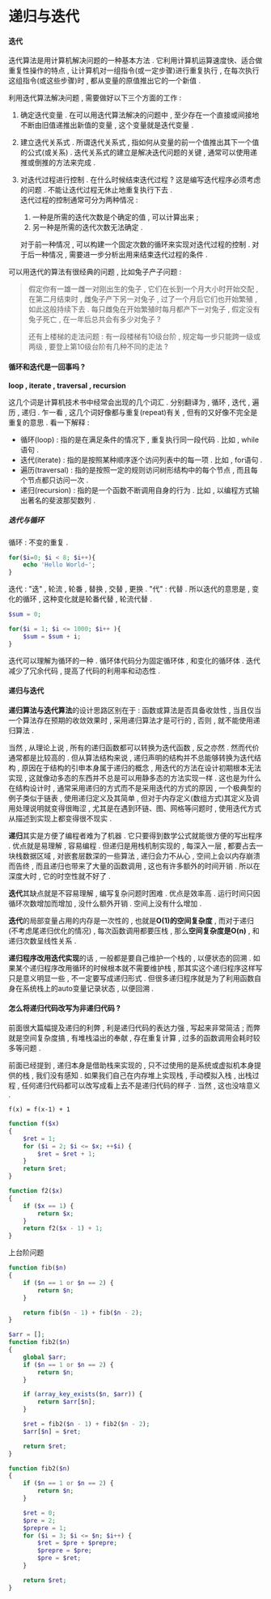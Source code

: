 # 递归与迭代

#### 迭代

迭代算法是用计算机解决问题的一种基本方法 . 它利用计算机运算速度快、适合做重复性操作的特点 , 让计算机对一组指令\(或一定步骤\)进行重复执行 , 在每次执行这组指令\(或这些步骤\)时 , 都从变量的原值推出它的一个新值 .

利用迭代算法解决问题 , 需要做好以下三个方面的工作 :

1. 确定迭代变量 . 在可以用迭代算法解决的问题中 , 至少存在一个直接或间接地不断由旧值递推出新值的变量 , 这个变量就是迭代变量 . 
2. 建立迭代关系式 . 所谓迭代关系式 , 指如何从变量的前一个值推出其下一个值的公式\(或关系\) . 迭代关系式的建立是解决迭代问题的关键 , 通常可以使用递推或倒推的方法来完成 . 
3. 对迭代过程进行控制 . 在什么时候结束迭代过程 ? 这是编写迭代程序必须考虑的问题 . 不能让迭代过程无休止地重复执行下去 .  
   迭代过程的控制通常可分为两种情况 :  
   1. 一种是所需的迭代次数是个确定的值 , 可以计算出来 ;  
   2. 另一种是所需的迭代次数无法确定 .

   对于前一种情况 , 可以构建一个固定次数的循环来实现对迭代过程的控制 . 对于后一种情况 , 需要进一步分析出用来结束迭代过程的条件 .

可以用迭代的算法有很经典的问题 , 比如兔子产子问题 :

> 假定你有一雄一雌一对刚出生的兔子 , 它们在长到一个月大小时开始交配 , 在第二月结束时 , 雌兔子产下另一对兔子 , 过了一个月后它们也开始繁殖 , 如此这般持续下去 . 每只雌兔在开始繁殖时每月都产下一对兔子 , 假定没有兔子死亡 , 在一年后总共会有多少对兔子 ?
>
> 还有上楼梯的走法问题 : 有一段楼梯有10级台阶 , 规定每一步只能跨一级或两级 , 要登上第10级台阶有几种不同的走法 ?

#### 循环和迭代是一回事吗 ?

**loop , iterate , traversal , recursion**

这几个词是计算机技术书中经常会出现的几个词汇 . 分别翻译为 , 循环 , 迭代 , 遍历 , 递归 . 乍一看 , 这几个词好像都与重复\(repeat\)有关 , 但有的又好像不完全是重复的意思 . 看一下解释 :

* 循环\(loop\) : 指的是在满足条件的情况下 , 重复执行同一段代码 . 比如 , while语句 . 
* 迭代\(iterate\) : 指的是按照某种顺序逐个访问列表中的每一项 . 比如 , for语句 . 
* 遍历\(traversal\) : 指的是按照一定的规则访问树形结构中的每个节点 , 而且每个节点都只访问一次 . 
* 递归\(recursion\) : 指的是一个函数不断调用自身的行为 . 比如 , 以编程方式输出著名的斐波那契数列 . 

##### 迭代与循环

循环 : 不变的重复 .

```php
for($i=0; $i < 8; $i++){
    echo 'Hello World~';
}
```

迭代 : "迭" , 轮流 , 轮番 , 替换 , 交替 , 更换 . "代" : 代替 . 所以迭代的意思是 , 变化的循环 , 这种变化就是轮番代替 , 轮流代替 .

```php
$sum = 0;

for($i = 1; $i <= 1000; $i++ ){
    $sum = $sum + i;
}
```

迭代可以理解为循环的一种 . 循环体代码分为固定循环体 , 和变化的循环体 . 迭代减少了冗余代码 , 提高了代码的利用率和动态性 .

#### 递归与迭代

**递归算法与迭代算法**的设计思路区别在于 : 函数或算法是否具备收敛性 , 当且仅当一个算法存在预期的收敛效果时 , 采用递归算法才是可行的 , 否则 , 就不能使用递归算法 .

当然 , 从理论上说 , 所有的递归函数都可以转换为迭代函数 , 反之亦然 . 然而代价通常都是比较高的 . 但从算法结构来说 , 递归声明的结构并不总能够转换为迭代结构 , 原因在于结构的引申本身属于递归的概念 , 用迭代的方法在设计初期根本无法实现 , 这就像动多态的东西并不总是可以用静多态的方法实现一样 . 这也是为什么在结构设计时 , 通常采用递归的方式而不是采用迭代的方式的原因 , 一个极典型的例子类似于链表 , 使用递归定义及其简单 , 但对于内存定义\(数组方式\)其定义及调用处理说明就变得很晦涩 , 尤其是在遇到环链、图、网格等问题时 , 使用迭代方式从描述到实现上都变得很不现实 .

**递归**其实是方便了编程者难为了机器 . 它只要得到数学公式就能很方便的写出程序 . 优点就是易理解 , 容易编程 . 但递归是用栈机制实现的 , 每深入一层 , 都要占去一块栈数据区域 , 对嵌套层数深的一些算法 , 递归会力不从心 , 空间上会以内存崩溃而告终 , 而且递归也带来了大量的函数调用 , 这也有许多额外的时间开销 . 所以在深度大时 , 它的时空性就不好了 .

**迭代**其缺点就是不容易理解 , 编写复杂问题时困难 . 优点是效率高 . 运行时间只因循环次数增加而增加 , 没什么额外开销 . 空间上没有什么增加 .

**迭代**的局部变量占用的内存是一次性的 , 也就是**O\(1\)的空间复杂度** , 而对于递归\(不考虑尾递归优化的情况\) , 每次函数调用都要压栈 , 那么**空间复杂度是O\(n\)** , 和递归次数呈线性关系 .

**递归程序改用迭代实现**的话 , 一般都是要自己维护一个栈的 , 以便状态的回溯 . 如果某个递归程序改用循环的时候根本就不需要维护栈 , 那其实这个递归程序这样写只是意义明显一些 , 不一定要写成递归形式 . 但很多递归程序就是为了利用函数自身在系统栈上的auto变量记录状态 , 以便回溯 .

#### 怎么将递归代码改写为非递归代码 ?

前面很大篇幅提及递归的利弊 , 利是递归代码的表达力强 , 写起来非常简洁 ; 而弊就是空间复杂度搞 , 有堆栈溢出的奉献 , 存在重复计算 , 过多的函数调用会耗时较多等问题 .

前面已经提到 , 递归本身是借助栈来实现的 , 只不过使用的是系统或虚拟机本身提供的栈 , 我们没有感知 . 如果我们自己在内存堆上实现栈 , 手动模拟入栈 , 出栈过程 , 任何递归代码都可以改写成看上去不是递归代码的样子 . 当然 , 这也没啥意义 .

```
f(x) = f(x-1) + 1
```

```php
function f($x)
{
    $ret = 1;
    for ($i = 2; $i <= $x; ++$i) {
        $ret = $ret + 1;
    }
    return $ret;
}

function f2($x)
{
    if ($x == 1) {
        return $x;
    }
    return f2($x - 1) + 1;
}
```

上台阶问题

```php
function fib($n)
{
    if ($n == 1 or $n == 2) {
        return $n;
    }

    return fib($n - 1) + fib($n - 2);
}

$arr = [];		
function fib2($n)
{
	global $arr;
	if ($n == 1 or $n == 2) {
		return $n;
	}

	if (array_key_exists($n, $arr)) {
		return $arr[$n];
	}

	$ret = fib2($n - 1) + fib2($n - 2);
	$arr[$n] = $ret;

	return $ret;
}

function fib2($n)
{
    if ($n == 1 or $n == 2) {
        return $n;
    }

    $ret = 0;
    $pre = 2;
    $prepre = 1;
    for ($i = 3; $i <= $n; $i++) {
        $ret = $pre + $prepre;
        $prepre = $pre;
        $pre = $ret;
    }

    return $ret;
}
```




